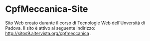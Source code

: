 # CpfMeccanica-Site
 Sito Web creato durante il corso di Tecnologie Web dell'Unversità di Padova.
Il sito è attivo al seguente indirizzo: http://sitos9.altervista.org/cpfmeccanica .
